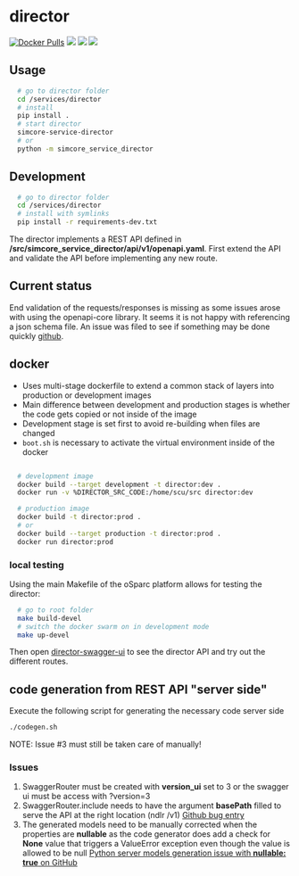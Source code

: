 # director

[![Docker Pulls](https://img.shields.io/docker/pulls/itisfoundation/director.svg)](https://hub.docker.com/r/itisfoundation/director/tags)
[![](https://images.microbadger.com/badges/image/itisfoundation/director.svg)](https://microbadger.com/images/itisfoundation/director "More on service image in registry")
[![](https://images.microbadger.com/badges/version/itisfoundation/director.svg)](https://microbadger.com/images/itisfoundation/director "More on service image in registry")
[![](https://images.microbadger.com/badges/commit/itisfoundation/director.svg)](https://microbadger.com/images/itisfoundation/director "More on service image in registry")


## Usage

```bash
  # go to director folder
  cd /services/director
  # install
  pip install .
  # start director
  simcore-service-director
  # or
  python -m simcore_service_director
```

## Development

```bash
  # go to director folder
  cd /services/director
  # install with symlinks
  pip install -r requirements-dev.txt
```

The director implements a REST API defined in __/src/simcore_service_director/api/v1/openapi.yaml__.
First extend the API and validate the API before implementing any new route.

## Current status

End validation of the requests/responses is missing as some issues arose with using the openapi-core library. It seems it is not happy with referencing a json schema file. An issue was filed to see if something may be done quickly [github](https://github.com/p1c2u/openapi-core/issues/90).

## docker

- Uses multi-stage dockerfile to extend a common stack of layers into production or development images
- Main difference between development and production stages is whether the code gets copied or not inside of the image
- Development stage is set first to avoid re-building when files are changed
- ``boot.sh`` is necessary to activate the virtual environment inside of the docker

```bash

  # development image
  docker build --target development -t director:dev .
  docker run -v %DIRECTOR_SRC_CODE:/home/scu/src director:dev

  # production image
  docker build -t director:prod .
  # or
  docker build --target production -t director:prod .
  docker run director:prod

```

### local testing

Using the main Makefile of the oSparc platform allows for testing the director:

```bash
  # go to root folder
  make build-devel
  # switch the docker swarm on in development mode
  make up-devel
```

Then open [director-swagger-ui](http://localhost:8080/apidoc/) to see the director API and try out the different routes.

## code generation from REST API "server side"

Execute the following script for generating the necessary code server side

```bash
./codegen.sh
```

NOTE: Issue #3 must still be taken care of manually!

### Issues

1. SwaggerRouter must be created with __version_ui__ set to 3 or the swagger ui must be access with ?version=3
2. SwaggerRouter.include needs to have the argument __basePath__ filled to serve the API at the right location (ndlr /v1)  [Github bug entry](https://github.com/aamalev/aiohttp_apiset/issues/45)
3. The generated models need to be manually corrected when the properties are __nullable__ as the code generator does add a check for __None__ value that triggers a ValueError exception even though the value is allowed to be null [Python server models generation issue with __nullable: true__ on GitHub](https://github.com/OpenAPITools/openapi-generator/issues/579)
